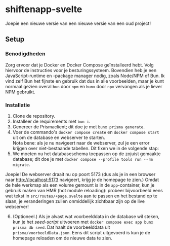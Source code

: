 # shiftenapp-svelte

Joepie een nieuwe versie van een nieuwe versie van een oud project!

## Setup

### Benodigdheden

Zorg ervoor dat je Docker en Docker Compose geïnstalleerd hebt. Volg hiervoor de instructies voor je besturingssysteem. Bovendien heb je een JavaScript-runtime en -package manager nodig, zoals Node/NPM of Bun. Ik vind zelf Bun het fijnste en gebruik dat dus in alle voorbeelden, maar je kunt normaal gezien overal `bun` door `npm` en `bunx` door `npx` vervangen als je liever NPM gebruikt.

### Installatie

1. Clone de repository.
2. Installeer de requirements met `bun i`.
3. Genereer de Prismaclient; dit doe je met `bunx prisma generate`.
4. Voer de commando's `docker compose create` en `docker compose start` uit om de database en webserver te starten.  
   Nota bene: als je nu navigeert naar de webserver, zul je een error krijgen over niet-bestaande tabellen. Dit fixen we in de volgende stap:
5. We moeten nu het databaseschema toepassen op de zojuist gemaakte database; dit doe je met `docker compose --profile tools run --rm migrate`.

Joepie! De webserver draait nu op poort 5173 (dus als je in een browser naar [http://localhost:5173](http://localhost:5173) navigeert, krijg je de homepage te zien.) Omdat de hele werkmap als een volume gemount is in de `app`-container, kun je gebruik maken van HMR (hot module reloading): probeer bijvoorbeeld eens wat tekst in `src/routes/+page.svelte` aan te passen en het bestand op te slaan, je veranderingen zullen onmiddellijk zichtbaar zijn op de live webserver!

6. (Optioneel.) Als je alvast wat voorbeelddata in de database wil steken, kun je het _seed-script_ uitvoeren met `docker compose exec app bunx prisma db seed`. Dat haalt de voorbeelddata uit `prisma/voorbeeldData.json`. Eens dit script uitgevoerd is kun je de homepage reloaden om de nieuwe data te zien.